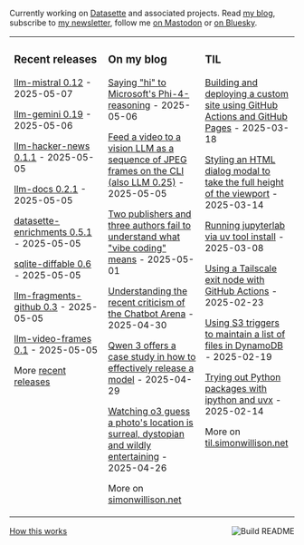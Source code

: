 Currently working on [Datasette](https://datasette.io/) and associated projects. Read [my blog](https://simonwillison.net/), subscribe to [my newsletter](https://simonw.substack.com/), follow me <a href="https://fedi.simonwillison.net/@simon">on Mastodon</a> or [on Bluesky](https://bsky.app/profile/simonwillison.net).

<table><tr><td valign="top" width="33%">

### Recent releases
<!-- recent_releases starts -->
[llm-mistral 0.12](https://github.com/simonw/llm-mistral/releases/tag/0.12) - 2025-05-07

[llm-gemini 0.19](https://github.com/simonw/llm-gemini/releases/tag/0.19) - 2025-05-06

[llm-hacker-news 0.1.1](https://github.com/simonw/llm-hacker-news/releases/tag/0.1.1) - 2025-05-05

[llm-docs 0.2.1](https://github.com/simonw/llm-docs/releases/tag/0.2.1) - 2025-05-05

[datasette-enrichments 0.5.1](https://github.com/datasette/datasette-enrichments/releases/tag/0.5.1) - 2025-05-05

[sqlite-diffable 0.6](https://github.com/simonw/sqlite-diffable/releases/tag/0.6) - 2025-05-05

[llm-fragments-github 0.3](https://github.com/simonw/llm-fragments-github/releases/tag/0.3) - 2025-05-05

[llm-video-frames 0.1](https://github.com/simonw/llm-video-frames/releases/tag/0.1) - 2025-05-05
<!-- recent_releases ends -->
More [recent releases](https://github.com/simonw/simonw/blob/main/releases.md)
</td><td valign="top" width="34%">

### On my blog
<!-- blog starts -->
[Saying "hi" to Microsoft's Phi-4-reasoning](https://simonwillison.net/2025/May/6/phi-4-reasoning/) - 2025-05-06

[Feed a video to a vision LLM as a sequence of JPEG frames on the CLI (also LLM 0.25)](https://simonwillison.net/2025/May/5/llm-video-frames/) - 2025-05-05

[Two publishers and three authors fail to understand what "vibe coding" means](https://simonwillison.net/2025/May/1/not-vibe-coding/) - 2025-05-01

[Understanding the recent criticism of the Chatbot Arena](https://simonwillison.net/2025/Apr/30/criticism-of-the-chatbot-arena/) - 2025-04-30

[Qwen 3 offers a case study in how to effectively release a model](https://simonwillison.net/2025/Apr/29/qwen-3/) - 2025-04-29

[Watching o3 guess a photo's location is surreal, dystopian and wildly entertaining](https://simonwillison.net/2025/Apr/26/o3-photo-locations/) - 2025-04-26
<!-- blog ends -->
More on [simonwillison.net](https://simonwillison.net/)
</td><td valign="top" width="33%">

### TIL
<!-- tils starts -->
[Building and deploying a custom site using GitHub Actions and GitHub Pages](https://til.simonwillison.net/github-actions/github-pages) - 2025-03-18

[Styling an HTML dialog modal to take the full height of the viewport](https://til.simonwillison.net/css/dialog-full-height) - 2025-03-14

[Running jupyterlab via uv tool install](https://til.simonwillison.net/jupyter/jupyterlab-uv-tool-install) - 2025-03-08

[Using a Tailscale exit node with GitHub Actions](https://til.simonwillison.net/tailscale/tailscale-github-actions) - 2025-02-23

[Using S3 triggers to maintain a list of files in DynamoDB](https://til.simonwillison.net/aws/s3-triggers-dynamodb) - 2025-02-19

[Trying out Python packages with ipython and uvx](https://til.simonwillison.net/python/itry) - 2025-02-14
<!-- tils ends -->
More on [til.simonwillison.net](https://til.simonwillison.net/)
</td></tr></table>

<a href="https://github.com/simonw/simonw/actions"><img src="https://github.com/simonw/simonw/workflows/Build%20README/badge.svg" align="right" alt="Build README"></a> <a href="https://simonwillison.net/2020/Jul/10/self-updating-profile-readme/">How this works</a>
